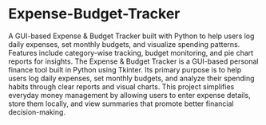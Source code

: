 # Expense-Budget-Tracker
A GUI-based Expense &amp; Budget Tracker built with Python to help users log daily expenses, set monthly budgets, and visualize spending patterns. Features include category-wise tracking, budget monitoring, and pie chart reports for insights.
The Expense & Budget Tracker is a GUI-based personal finance tool built in Python using Tkinter.
Its primary purpose is to help users log daily expenses, set monthly budgets, and analyze their spending habits through clear reports and visual charts.
This project simplifies everyday money management by allowing users to enter expense details, store them locally, and view summaries that promote better financial decision-making.

